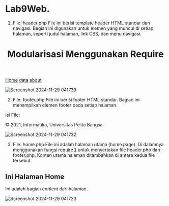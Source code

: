 # Lab9Web.
1. File: header.php
File ini berisi template header HTML standar dan navigasi. Bagian ini digunakan untuk elemen yang muncul di setiap halaman, seperti judul halaman, link CSS, dan menu navigasi.
<!DOCTYPE html>
<html lang="en">
<head>
    <meta charset="UTF-8">
    <title>Contoh Modularisasi</title>
    <link href="style.css" rel="stylesheet" type="text/css" media="screen" />
</head>
<body>
    <div class="container">
        <header>
            <h1>Modularisasi Menggunakan Require</h1>
        </header>
        <nav>
            <a href="home.php">Home</a>
            <a href="about.php">data</a>
            <a href="kontak.php">about</a>
        </nav>
      
  ![Screenshot 2024-11-29 041739](https://github.com/user-attachments/assets/87017b85-3f54-4ee9-8890-9aeb7cdf48e6)

2. File: footer.php
File ini berisi footer HTML standar. Bagian ini menampilkan elemen footer pada setiap halaman.

Isi File:
<footer>
<p>&copy; 2021, Informatika, Universitas Pelita Bangsa</p>
</footer>
</div>
</body>
</html>

![Screenshot 2024-11-29 041732](https://github.com/user-attachments/assets/d548c902-b407-482c-8bb1-325d150aac02)

3. File: home.php
File ini adalah halaman utama (home page). Di dalamnya menggunakan fungsi require() untuk menyertakan file header.php dan footer.php. Konten utama halaman ditambahkan di antara kedua file tersebut.
<?php require('header.php'); ?>
<div class="content">
    <h2>Ini Halaman Home</h2>
<p>Ini adalah bagian content dari halaman.</p>
</div>
<?php require('footer.php'); ?>

![Screenshot 2024-11-29 041723](https://github.com/user-attachments/assets/15b03916-76e1-452a-a207-2ea5fdd19de2)
